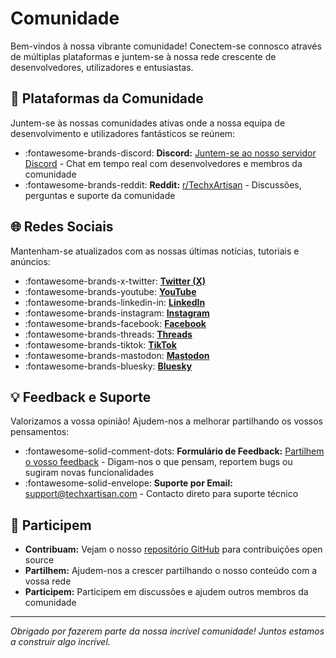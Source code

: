 # Comunidade

Bem-vindos à nossa vibrante comunidade! Conectem-se connosco através de múltiplas plataformas e juntem-se à nossa rede crescente de desenvolvedores, utilizadores e entusiastas.

## 💬 Plataformas da Comunidade

Juntem-se às nossas comunidades ativas onde a nossa equipa de desenvolvimento e utilizadores fantásticos se reúnem:

- :fontawesome-brands-discord: **Discord:** [Juntem-se ao nosso servidor Discord](/discord) - Chat em tempo real com desenvolvedores e membros da comunidade
- :fontawesome-brands-reddit: **Reddit:** [r/TechxArtisan](/reddit) - Discussões, perguntas e suporte da comunidade

## 🌐 Redes Sociais

Mantenham-se atualizados com as nossas últimas notícias, tutoriais e anúncios:

- :fontawesome-brands-x-twitter: [**Twitter (X)**](/x)
- :fontawesome-brands-youtube: [**YouTube**](/youtube)
- :fontawesome-brands-linkedin-in: [**LinkedIn**](/linkedin)
- :fontawesome-brands-instagram: [**Instagram**](/instagram)
- :fontawesome-brands-facebook: [**Facebook**](/facebook)
- :fontawesome-brands-threads: [**Threads**](/threads)
- :fontawesome-brands-tiktok: [**TikTok**](/tiktok)
- :fontawesome-brands-mastodon: [**Mastodon**](/mastodon)
- :fontawesome-brands-bluesky: [**Bluesky**](/bluesky)

## 💡 Feedback e Suporte

Valorizamos a vossa opinião! Ajudem-nos a melhorar partilhando os vossos pensamentos:

- :fontawesome-solid-comment-dots: **Formulário de Feedback:** [Partilhem o vosso feedback](/feedback) - Digam-nos o que pensam, reportem bugs ou sugiram novas funcionalidades
- :fontawesome-solid-envelope: **Suporte por Email:** [support@techxartisan.com](mailto:support@techxartisan.com) - Contacto direto para suporte técnico

## 🤝 Participem

- **Contribuam:** Vejam o nosso [repositório GitHub](https://github.com/techxartisan) para contribuições open source
- **Partilhem:** Ajudem-nos a crescer partilhando o nosso conteúdo com a vossa rede
- **Participem:** Participem em discussões e ajudem outros membros da comunidade

---

*Obrigado por fazerem parte da nossa incrível comunidade! Juntos estamos a construir algo incrível.*

